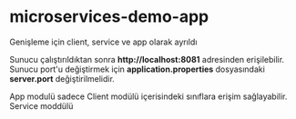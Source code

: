 # microservices-demo-app

Genişleme için client, service ve app olarak ayrıldı

Sunucu çalıştırıldıktan sonra **http://localhost:8081** adresinden erişilebilir.
Sunucu port'u değiştirmek için **application.properties** dosyasındaki **server.port** değiştirilmelidir.

App modulü sadece Client modülü içerisindeki sınıflara erişim sağlayabilir.
Service moddülü 